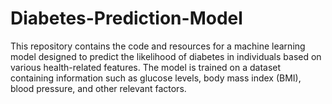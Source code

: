 # Diabetes-Prediction-Model
This repository contains the code and resources for a machine learning model designed to predict the likelihood of diabetes in individuals based on various health-related features. The model is trained on a dataset containing information such as glucose levels, body mass index (BMI), blood pressure, and other relevant factors.
